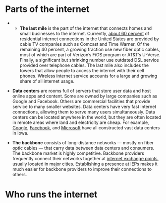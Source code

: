 # Parts of the internet
- -   **The last mile** is the part of the internet that connects homes and small businesses to the internet. Currently, [about 60 percent](http://www.leichtmanresearch.com/research/notes03_2015.pdf) of residential internet connections in the United States are provided by cable TV companies such as Comcast and Time Warner. Of the remaining 40 percent, a growing fraction use new fiber optic cables, most of which are part of Verizon’s FiOS program or AT&T’s U-Verse. Finally, a significant but shrinking number use outdated DSL service provided over telephone cables.
  The last mile also includes the towers that allow people to access the internet with their cell phones. Wireless internet service accounts for a large and growing share of all internet usage.

- **Data centers** are rooms full of servers that store user data and host online apps and content. Some are owned by large companies such as Google and Facebook. Others are commercial facilities that provide service to many smaller websites. Data centers have very fast internet connections, allowing them to serve many users simultaneously. Data centers can be located anywhere in the world, but they are often located in remote areas where land and electricity are cheap. For example, [Google](http://www.datacenterknowledge.com/archives/2013/12/02/in-iowa-a-field-becomes-a-huge-google-server-farm/), [Facebook](http://www.wired.com/wiredenterprise/2013/11/facebook-iowa-wind/), and [Microsoft](http://www.wired.com/wiredenterprise/2013/06/microsoft-iowa-data-center/) have all constructed vast data centers in Iowa.

- **The backbone** consists of long-distance networks — mostly on fiber optic cables — that carry data between data centers and consumers. The backbone market is highly competitive. Backbone providers frequently connect their networks together at [internet exchange points](https://en.wikipedia.org/wiki/List_of_Internet_exchange_points_by_size), usually located in major cities. Establishing a presence at IEPs makes it much easier for backbone providers to improve their connections to others.

# Who runs the internet
